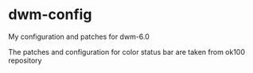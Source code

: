 dwm-config
==========

My configuration and patches for dwm-6.0

The patches and configuration for color status bar
are taken from ok100 repository
